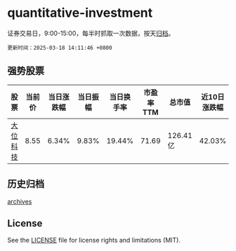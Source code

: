 # quantitative-investment

证券交易日，9:00-15:00，每半时抓取一次数据，按天[归档](archives)。

`更新时间：2025-03-18 14:11:46 +0800`

## 强势股票

|股票|当前价|当日涨跌幅|当日振幅|当日换手率|市盈率TTM|总市值|近10日涨跌幅|
|----|----|----|----|----|----|----|----|
|[大位科技](https://xueqiu.com/S/SH600589)|8.55|6.34%|9.83%|19.44%|71.69|126.41亿|42.03%|

## 历史归档

[archives](archives)

## License

See the [LICENSE](LICENSE) file for license rights and limitations (MIT).